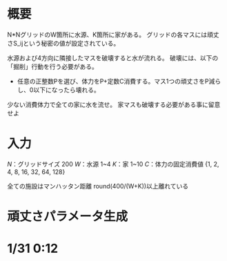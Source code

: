 # 概要
N*NグリッドのW箇所に水源、K箇所に家がある。
グリッドの各マスには頑丈さS_ijという秘密の値が設定されている。

水源および4方向に隣接したマスを破壊すると水が流れる。
破壊には、以下の「掘削」行動を行う必要がある。
 - 任意の正整数Pを選び、体力をP+定数C消費する。マス1つの頑丈さをP減らし、0以下になったら壊れる。
  
少ない消費体力で全ての家に水を流せ。
家マスも破壊する必要がある事に留意せよ


# 入力

$N$：グリッドサイズ 200
$W$：水源 1~4
$K$：家 1~10
$C$：体力の固定消費値 {1, 2, 4, 8, 16, 32, 64, 128}

全ての施設はマンハッタン距離 round(400/(W+K))以上離れている

# 頑丈さパラメータ生成



# 1/31 0:12
